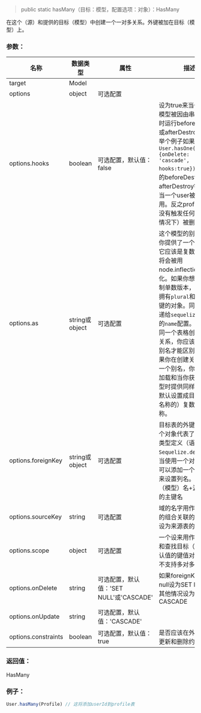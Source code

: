 > public static hasMany（目标：模型，配置选项：对象）：HasMany

在这个（源）和提供的目标（模型）中创建一个一对多关系。外键被加在目标（模型）上。

### 参数：
名称 | 数据类型 | 属性 | 描述
-- | -- | -- | --
target | Model
options | object | 可选配置
options.hooks | boolean | 可选配置，默认值：false | 设为true来当一个关系模型被因由串联而删除时运行beforeDestory或afterDestroy钩子。举个例子如果`User.hasOne(Profile, {onDelete: 'cascade', hooks:true})`，profile的beforeDestory或afterDestroy钩子会在当一个user被删除时调用。反之profile将会在没有触发任何钩子（的情况下）被删除
options.as | string或object | 可选配置 | 这个模型的别名。如果你提供了一个字符串，它应该是复数的，然后将会被用node.inflection单数化。如果你想要自己控制单数版本，提供一个拥有`plural`和`singular`键的对象。同样可见传递给`sequelize.define`的`name`配置。如果你为同一个表格创建了多个关系，你应该提供一个别名才能区别它们。如果你在创建关联时提供一个别名，你需要在预加载和当你获取关联模型时提供同样的别名。默认设置成目标（模型名称的）复数形式的名称。
options.foreignKey | string或object | 可选配置 | 目标表的外键名称或一个对象代表了外键列的类型定义（语法参见`Sequelize.define`）。当使用一个对象时，你可以添加一个`name`属性来设置列名。默认为源（模型）名+源（模型）的主键名
options.sourceKey | string | 可选配置 | 域的名字用作来源表里的组合关联的键。默认设为来源表的主键
options.scope | object | 可选配置 | 一个设来用作关系创建和查找目标（模型）默认值的键值对。（sqlite不支持多对多）
options.onDelete | string | 可选配置，默认值：'SET NULL'或'CASCADE' | 如果foreignKey允许null设为SET NULL，其他情况设为CASCADE
options.onUpdate | string | 可选配置，默认值：'CASCADE'
options.constraints | boolean | 可选配置，默认值：true | 是否应该在外键上启用更新和删除约束。

### 返回值：
HasMany

### 例子：
```js
User.hasMany(Profile) // 这将添加userId到profile表
```
